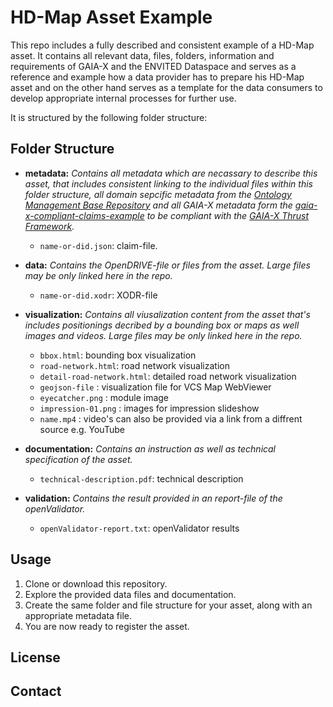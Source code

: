# HD-Map Asset Example

This repo includes a fully described and  consistent example of a HD-Map asset. It contains all relevant data, files, folders, information and requirements of GAIA-X and the ENVITED Dataspace and serves as a reference and example how a data provider has to prepare his HD-Map asset and on the other hand serves as a template for the data consumers to develop appropriate internal processes for further use.  

It is structured by the following folder structure:

## Folder Structure

- **metadata:**
  *Contains all metadata which are necassary to describe this asset, that includes consistent linking to the individual files within this folder structure, all domain sepcific metadata from the [Ontology Management Base Repository](https://github.com/GAIA-X4PLC-AAD/ontology-management-base) and all GAIA-X metadata form the [gaia-x-compliant-claims-example](https://github.com/GAIA-X4PLC-AAD/gaia-x-compliant-claims-example) to be compliant with the [GAIA-X Thrust Framework](https://docs.gaia-x.eu/policy-rules-committee/trust-framework/22.10/).*
  
  - `name-or-did.json`: claim-file.    
- **data:**
  *Contains the OpenDRIVE-file or files from the asset. Large files may be only linked here in the repo.*
  - `name-or-did.xodr`: XODR-file
- **visualization:**
  *Contains all viusalization content from the asset that's includes positionings decribed by a bounding box or maps as well images and videos. Large files may be only linked here in the repo.* 
  - `bbox.html`: bounding box visualization
  - `road-network.html`: road network visualization
  - `detail-road-network.html`: detailed road network visualization
  - `geojson-file` :  visualization file for VCS Map WebViewer
  - `eyecatcher.png` : module image
  - `impression-01.png` : images for impression slideshow
  - `name.mp4` : video's can also be provided via a link from a diffrent source e.g. YouTube
- **documentation:**
  *Contains an instruction as well as technical specification of the asset.* 
  - `technical-description.pdf`: technical description
- **validation:**
  *Contains the result provided in an report-file of the openValidator.* 
  - `openValidator-report.txt`: openValidator results


## Usage

  1. Clone or download this repository.
  2. Explore the provided data files and documentation.
  3. Create the same folder and file structure for your asset, along with an appropriate metadata file.
  4. You are now ready to register the asset.

## License

## Contact

